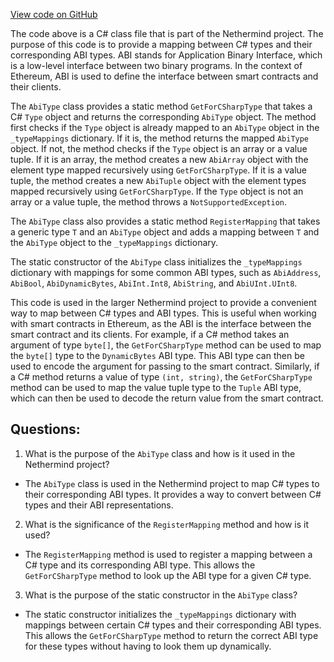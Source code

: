 [View code on GitHub](https://github.com/NethermindEth/nethermind/src/Nethermind/Nethermind.Abi/AbiType.TypeMapping.cs)

The code above is a C# class file that is part of the Nethermind project. The purpose of this code is to provide a mapping between C# types and their corresponding ABI types. ABI stands for Application Binary Interface, which is a low-level interface between two binary programs. In the context of Ethereum, ABI is used to define the interface between smart contracts and their clients.

The `AbiType` class provides a static method `GetForCSharpType` that takes a C# `Type` object and returns the corresponding `AbiType` object. The method first checks if the `Type` object is already mapped to an `AbiType` object in the `_typeMappings` dictionary. If it is, the method returns the mapped `AbiType` object. If not, the method checks if the `Type` object is an array or a value tuple. If it is an array, the method creates a new `AbiArray` object with the element type mapped recursively using `GetForCSharpType`. If it is a value tuple, the method creates a new `AbiTuple` object with the element types mapped recursively using `GetForCSharpType`. If the `Type` object is not an array or a value tuple, the method throws a `NotSupportedException`.

The `AbiType` class also provides a static method `RegisterMapping` that takes a generic type `T` and an `AbiType` object and adds a mapping between `T` and the `AbiType` object to the `_typeMappings` dictionary.

The static constructor of the `AbiType` class initializes the `_typeMappings` dictionary with mappings for some common ABI types, such as `AbiAddress`, `AbiBool`, `AbiDynamicBytes`, `AbiInt.Int8`, `AbiString`, and `AbiUInt.UInt8`.

This code is used in the larger Nethermind project to provide a convenient way to map between C# types and ABI types. This is useful when working with smart contracts in Ethereum, as the ABI is the interface between the smart contract and its clients. For example, if a C# method takes an argument of type `byte[]`, the `GetForCSharpType` method can be used to map the `byte[]` type to the `DynamicBytes` ABI type. This ABI type can then be used to encode the argument for passing to the smart contract. Similarly, if a C# method returns a value of type `(int, string)`, the `GetForCSharpType` method can be used to map the value tuple type to the `Tuple` ABI type, which can then be used to decode the return value from the smart contract.
## Questions: 
 1. What is the purpose of the `AbiType` class and how is it used in the Nethermind project?
- The `AbiType` class is used in the Nethermind project to map C# types to their corresponding ABI types. It provides a way to convert between C# types and their ABI representations.

2. What is the significance of the `RegisterMapping` method and how is it used?
- The `RegisterMapping` method is used to register a mapping between a C# type and its corresponding ABI type. This allows the `GetForCSharpType` method to look up the ABI type for a given C# type.

3. What is the purpose of the static constructor in the `AbiType` class?
- The static constructor initializes the `_typeMappings` dictionary with mappings between certain C# types and their corresponding ABI types. This allows the `GetForCSharpType` method to return the correct ABI type for these types without having to look them up dynamically.